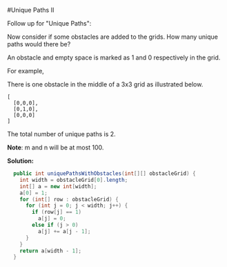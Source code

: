 #Unique Paths II

Follow up for "Unique Paths":

Now consider if some obstacles are added to the grids. How many unique paths would there be?

An obstacle and empty space is marked as 1 and 0 respectively in the grid.

For example,

There is one obstacle in the middle of a 3x3 grid as illustrated below.

```
[
  [0,0,0],
  [0,1,0],
  [0,0,0]
]
```

The total number of unique paths is 2.

**Note**: m and n will be at most 100.

**Solution:**

```java
  public int uniquePathsWithObstacles(int[][] obstacleGrid) {
    int width = obstacleGrid[0].length;
    int[] a = new int[width];
    a[0] = 1;
    for (int[] row : obstacleGrid) {
      for (int j = 0; j < width; j++) {
        if (row[j] == 1)
          a[j] = 0;
        else if (j > 0)
          a[j] += a[j - 1];
      }
    }
    return a[width - 1];
  }
```
